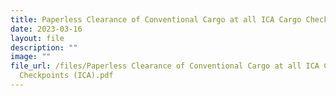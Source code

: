 ```yaml
---
title: Paperless Clearance of Conventional Cargo at all ICA Cargo Checkpoints (ICA)
date: 2023-03-16
layout: file
description: ""
image: ""
file_url: /files/Paperless Clearance of Conventional Cargo at all ICA Cargo
  Checkpoints (ICA).pdf
---
```

